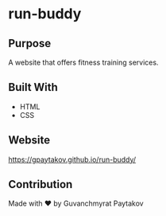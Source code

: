 # run-buddy

## Purpose
A website that offers fitness training services.

## Built With
* HTML
* CSS

## Website
https://gpaytakov.github.io/run-buddy/

## Contribution
Made with ❤️ by Guvanchmyrat Paytakov
